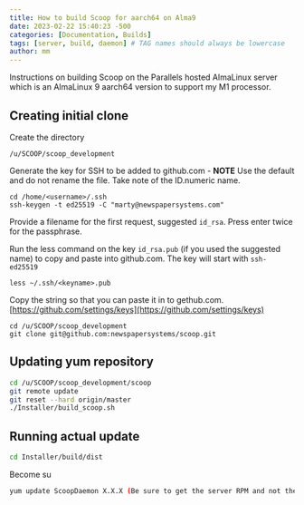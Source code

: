 ```yaml
---
title: How to build Scoop for aarch64 on Alma9
date: 2023-02-22 15:40:23 -500
categories: [Documentation, Builds]
tags: [server, build, daemon] # TAG names should always be lowercase
author: mm
---
```

Instructions on building Scoop on the Parallels hosted AlmaLinux server which is an AlmaLinux 9 aarch64 version to support my M1 processor.

## Creating initial clone 
Create the directory  
```
/u/SCOOP/scoop_development
```
Generate the key for SSH to be added to github.com - **NOTE** Use the default and do not rename the file. Take note of the ID.numeric name.  
```
cd /home/<username>/.ssh
ssh-keygen -t ed25519 -C "marty@newspapersystems.com"
```
Provide a filename for the first request, suggested `id_rsa`.  Press enter twice for the passphrase.  

Run the less command on the key `id_rsa.pub` (if you used the suggested name) to copy and paste into github.com.  The key will start with `ssh-ed25519`

```
less ~/.ssh/<keyname>.pub
```
Copy the string so that you can paste it in to gethub.com.  
[https://github.com/settings/keys](https://github.com/settings/keys)  

```
cd /u/SCOOP/scoop_development
git clone git@github.com:newspapersystems/scoop.git
```

## Updating yum repository
```bash
cd /u/SCOOP/scoop_development/scoop
git remote update
git reset --hard origin/master
./Installer/build_scoop.sh
```

## Running actual update
```bash
cd Installer/build/dist
```
Become su
```bash
yum update ScoopDaemon X.X.X (Be sure to get the server RPM and not the client.)
```